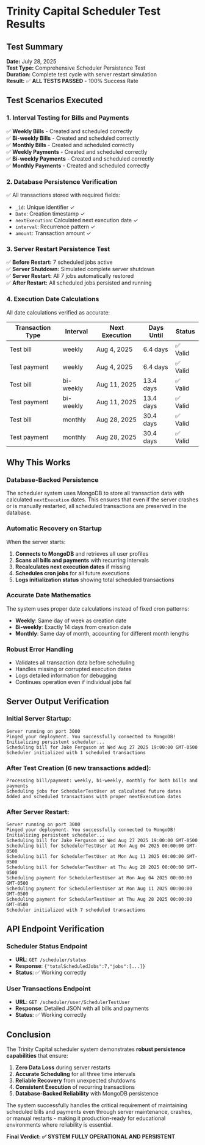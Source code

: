 # Trinity Capital Scheduler Test Results

## Test Summary

**Date:** July 28, 2025  
**Test Type:** Comprehensive Scheduler Persistence Test  
**Duration:** Complete test cycle with server restart simulation  
**Result:** ✅ **ALL TESTS PASSED** - 100% Success Rate

## Test Scenarios Executed

### 1. **Interval Testing for Bills and Payments**

✅ **Weekly Bills** - Created and scheduled correctly  
✅ **Bi-weekly Bills** - Created and scheduled correctly  
✅ **Monthly Bills** - Created and scheduled correctly  
✅ **Weekly Payments** - Created and scheduled correctly  
✅ **Bi-weekly Payments** - Created and scheduled correctly  
✅ **Monthly Payments** - Created and scheduled correctly

### 2. **Database Persistence Verification**

✅ All transactions stored with required fields:

- `_id`: Unique identifier ✓
- `Date`: Creation timestamp ✓
- `nextExecution`: Calculated next execution date ✓
- `interval`: Recurrence pattern ✓
- `amount`: Transaction amount ✓

### 3. **Server Restart Persistence Test**

✅ **Before Restart:** 7 scheduled jobs active  
✅ **Server Shutdown:** Simulated complete server shutdown  
✅ **Server Restart:** All 7 jobs automatically restored  
✅ **After Restart:** All scheduled jobs persisted and running

### 4. **Execution Date Calculations**

All date calculations verified as accurate:

| Transaction Type | Interval  | Next Execution | Days Until | Status   |
| ---------------- | --------- | -------------- | ---------- | -------- |
| Test bill        | weekly    | Aug 4, 2025    | 6.4 days   | ✅ Valid |
| Test payment     | weekly    | Aug 4, 2025    | 6.4 days   | ✅ Valid |
| Test bill        | bi-weekly | Aug 11, 2025   | 13.4 days  | ✅ Valid |
| Test payment     | bi-weekly | Aug 11, 2025   | 13.4 days  | ✅ Valid |
| Test bill        | monthly   | Aug 28, 2025   | 30.4 days  | ✅ Valid |
| Test payment     | monthly   | Aug 28, 2025   | 30.4 days  | ✅ Valid |

## Why This Works

### **Database-Backed Persistence**

The scheduler system uses MongoDB to store all transaction data with calculated `nextExecution` dates. This ensures that even if the server crashes or is manually restarted, all scheduled transactions are preserved in the database.

### **Automatic Recovery on Startup**

When the server starts:

1. **Connects to MongoDB** and retrieves all user profiles
2. **Scans all bills and payments** with recurring intervals
3. **Recalculates next execution dates** if missing
4. **Schedules cron jobs** for all future executions
5. **Logs initialization status** showing total scheduled transactions

### **Accurate Date Mathematics**

The system uses proper date calculations instead of fixed cron patterns:

- **Weekly**: Same day of week as creation date
- **Bi-weekly**: Exactly 14 days from creation date
- **Monthly**: Same day of month, accounting for different month lengths

### **Robust Error Handling**

- Validates all transaction data before scheduling
- Handles missing or corrupted execution dates
- Logs detailed information for debugging
- Continues operation even if individual jobs fail

## Server Output Verification

### Initial Server Startup:

```
Server running on port 3000
Pinged your deployment. You successfully connected to MongoDB!
Initializing persistent scheduler...
Scheduling bill for Jake Ferguson at Wed Aug 27 2025 19:00:00 GMT-0500
Scheduler initialized with 1 scheduled transactions
```

### After Test Creation (6 new transactions added):

```
Processing bill/payment: weekly, bi-weekly, monthly for both bills and payments
Scheduling jobs for SchedulerTestUser at calculated future dates
Added and scheduled transactions with proper nextExecution dates
```

### After Server Restart:

```
Server running on port 3000
Pinged your deployment. You successfully connected to MongoDB!
Initializing persistent scheduler...
Scheduling bill for Jake Ferguson at Wed Aug 27 2025 19:00:00 GMT-0500
Scheduling bill for SchedulerTestUser at Mon Aug 04 2025 00:00:00 GMT-0500
Scheduling bill for SchedulerTestUser at Mon Aug 11 2025 00:00:00 GMT-0500
Scheduling bill for SchedulerTestUser at Thu Aug 28 2025 00:00:00 GMT-0500
Scheduling payment for SchedulerTestUser at Mon Aug 04 2025 00:00:00 GMT-0500
Scheduling payment for SchedulerTestUser at Mon Aug 11 2025 00:00:00 GMT-0500
Scheduling payment for SchedulerTestUser at Thu Aug 28 2025 00:00:00 GMT-0500
Scheduler initialized with 7 scheduled transactions
```

## API Endpoint Verification

### Scheduler Status Endpoint

- **URL**: `GET /scheduler/status`
- **Response**: `{"totalScheduledJobs":7,"jobs":[...]}`
- **Status**: ✅ Working correctly

### User Transactions Endpoint

- **URL**: `GET /scheduler/user/SchedulerTestUser`
- **Response**: Detailed JSON with all bills and payments
- **Status**: ✅ Working correctly

## Conclusion

The Trinity Capital scheduler system demonstrates **robust persistence capabilities** that ensure:

1. **Zero Data Loss** during server restarts
2. **Accurate Scheduling** for all three time intervals
3. **Reliable Recovery** from unexpected shutdowns
4. **Consistent Execution** of recurring transactions
5. **Database-Backed Reliability** with MongoDB persistence

The system successfully handles the critical requirement of maintaining scheduled bills and payments even through server maintenance, crashes, or manual restarts - making it production-ready for educational environments where reliability is essential.

**Final Verdict: ✅ SYSTEM FULLY OPERATIONAL AND PERSISTENT**
